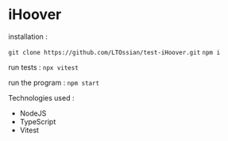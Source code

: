 # iHoover

installation :

`git clone https://github.com/LTOssian/test-iHoover.git`
`npm i`

run tests :
`npx vitest`

run the program :
`npm start`

Technologies used :

- NodeJS
- TypeScript
- Vitest
